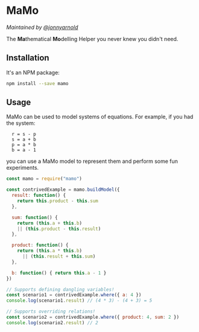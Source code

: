 # MaMo

*Maintained by [@jonnyarnold](https://github.com/jonnyarnold/)*

The **Ma**thematical **Mo**delling Helper you never knew you didn't need.

## Installation

It's an NPM package:

```sh
npm install --save mamo
```

## Usage

MaMo can be used to model systems of equations. For example, if you had the system:

```
  r = s - p
  s = a + b
  p = a * b
  b = a - 1
```

you can use a MaMo model to represent them and perform some fun experiments.

```js
const mamo = require("mamo")

const contrivedExample = mamo.buildModel({
  result: function() {
    return this.product - this.sum
  },

  sum: function() {
    return (this.a + this.b)
    || (this.product - this.result)
  },

  product: function() {
    return (this.a * this.b)
      || (this.result + this.sum)
  },

  b: function() { return this.a - 1 }
})

// Supports defining dangling variables!
const scenario1 = contrivedExample.where({ a: 4 })
console.log(scenario1.result) // (4 * 3) - (4 + 3) = 5

// Supports overriding relations!
const scenario2 = contrivedExample.where({ product: 4, sum: 2 })
console.log(scenario2.result) // 2
```
